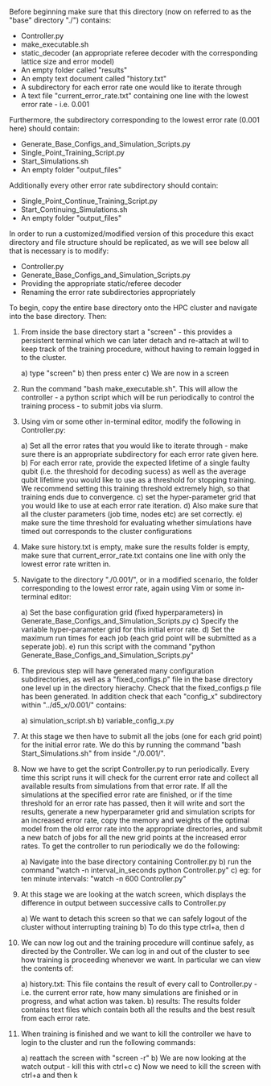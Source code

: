 Before beginning make sure that this directory (now on referred to as the "base" directory "./") contains:

   - Controller.py
   - make_executable.sh
   - static_decoder (an appropriate referee decoder with the corresponding lattice size and error model)
   - An empty folder called "results"
   - An empty text document called "history.txt"
   - A subdirectory for each error rate one would like to iterate through
   - A text file "current_error_rate.txt" containing one line with the lowest error rate - i.e. 0.001
    
Furthermore, the subdirectory corresponding to the lowest error rate (0.001 here) should contain:

   - Generate_Base_Configs_and_Simulation_Scripts.py
   - Single_Point_Training_Script.py
   - Start_Simulations.sh
   - An empty folder "output_files"
    
Additionally every other error rate subdirectory should contain:

   - Single_Point_Continue_Training_Script.py
   - Start_Continuing_Simulations.sh
   - An empty folder "output_files"


In order to run a customized/modified version of this procedure this exact directory and file structure should be replicated, as we will see below all that is necessary is to modify:

   - Controller.py
   - Generate_Base_Configs_and_Simulation_Scripts.py
   - Providing the appropriate static/referee decoder
   - Renaming the error rate subdirectories appropriately

To begin, copy the entire base directory onto the HPC cluster and navigate into the base directory. Then:

1) From inside the base directory start a "screen" - this provides a persistent terminal which we can later detach and re-attach at will to keep track of the training procedure, without having to remain logged in to the cluster.

     a) type "screen"
     b) then press enter
     c) We are now in a screen
     
2) Run the command "bash make_executable.sh". This will allow the controller - a python script which will be run periodically to control the training process - to submit jobs via slurm.

3) Using vim or some other in-terminal editor, modify the following in Controller.py:
    
    a) Set all the error rates that you would like to iterate through - make sure there is an appropriate subdirectory for each error rate given here.
    b) For each error rate, provide the expected lifetime of a single faulty qubit (i.e. the threshold for decoding sucess) as well as the average qubit lifetime you would like to use as a threshold for stopping training. We recommend setting this training threshold extremely high, so that training ends due to convergence.
    c) set the hyper-parameter grid that you would like to use at each error rate iteration.
    d) Also make sure that all the cluster parameters (job time, nodes etc) are set correctly.
    e) make sure the time threshold for evaluating whether simulations have timed out corresponds to the cluster configurations
    
4) Make sure history.txt is empty, make sure the results folder is empty, make sure that current_error_rate.txt contains one line with only the lowest error rate written in.

5) Navigate to the directory "./0.001/", or in a modified scenario, the folder corresponding to the lowest error rate, again using Vim or some in-terminal editor:

    a) Set the base configuration grid (fixed hyperparameters) in Generate_Base_Configs_and_Simulation_Scripts.py
    c) Specify the variable hyper-parameter grid for this initial error rate.
    d) Set the maximum run times for each job (each grid point will be submitted as a seperate job).
    e) run this script with the command "python Generate_Base_Configs_and_Simulation_Scripts.py"

6) The previous step will have generated many configuration subdirectories, as well as a "fixed_configs.p" file in the base directory one level up in the directory hierachy. Check that the fixed_configs.p file has been generated. In addition check that each "config_x" subdirectory within "../d5_x/0.001/" contains:

    a) simulation_script.sh
    b) variable_config_x.py

7) At this stage we then have to submit all the jobs (one for each grid point) for the initial error rate. We do this by running the command "bash Start_Simulations.sh" from inside "./0.001/".

8) Now we have to get the script Controller.py to run periodically. Every time this script runs it will check for the current error rate and collect all available results from simulations from that error rate. If all the simulations at the specified error rate are finished, or if the time threshold for an error rate has passed, then it will write and sort the results, generate a new hyperparameter grid and simulation scripts for an increased error rate, copy the memory and weights of the optimal model from the old error rate into the appropriate directories, and submit a new batch of jobs for all the new grid points at the increased error rates. To get the controller to run periodically we do the following:

     a) Navigate into the base directory containing Controller.py
     b) run the command "watch -n interval_in_seconds python Controller.py"
     c) eg: for ten minute intervals: "watch -n 600 Controller.py"

9) At this stage we are looking at the watch screen, which displays the difference in output between successive calls to Controller.py

     a) We want to detach this screen so that we can safely logout of the cluster without interrupting training
     b) To do this type ctrl+a, then d

10) We can now log out and the training procedure will continue safely, as directed by the Controller. We can log in and out of the cluster to see how training is proceeding whenever we want. In particular we can view the contents of:

    a) history.txt: This file contains the result of every call to Controller.py - i.e. the current error rate, how many simulations are finished or in progress, and what action was taken.
    b) results: The results folder contains text files which contain both all the results and the best result from each error rate.

11) When training is finished and we want to kill the controller we have to login to the cluster and run the following commands:

    a) reattach the screen with "screen -r"
    b) We are now looking at the watch output - kill this with ctrl+c
    c) Now we need to kill the screen with ctrl+a and then k